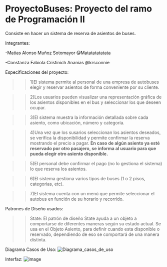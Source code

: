 # ProyectoBuses: Proyecto del ramo de Programación II
Consiste en hacer un sistema de reserva de asientos de buses.


Integrantes:

-Matias Alonso Muñoz Sotomayor @Matatatatatata

-Constanza Fabiola Cristinich Ananias @krsconnie

Especificaciones del proyecto:

>>1)El sistema permite al personal de una empresa de autobuses elegir y reservar
asientos de forma conveniente por su cliente.

>>2)Los usuarios pueden visualizar una representación gráfica de los asientos
disponibles en el bus y seleccionar los que deseen ocupar.

>>3)El sistema muestra la información detallada sobre cada asiento, como ubicación,
número y categoría.

>>4)Una vez que los susarios seleccionan los asientos deseados, se verifica la 
disponibilidad y permite confirmar la reserva mostrando el precio a pagar. 
**En caso de algún asiento ya esté reservado por otro pasajero, se informa al 
usuario para que pueda elegir otro asiento disponible.** 

>>5)El personal debe confirmar el pago (no lo gestiona el sistema) lo que reserva 
los asientos.

>>6)El sistema gestiona varios tipos de buses (1 o 2 pisos, categorias, etc).

>>7)El sistema cuenta con un menú que permite seleccionar el autobus en función
de su horario y recorrido.


Patrones de Diseño usados:
>>State: El patrón de diseño State ayuda a un objeto a comportarse de diferentes maneras según su estado actual.
Se usa en el Objeto Asiento, para definir cuando esta disponible o reservado, dependiendo de eso se comportará de una manera distinta.

Diagrama Casos de Uso:
![Diagrama_casos_de_uso](https://github.com/krsconnie/ProyectoBuses/assets/109244120/dc03fe0f-12b6-497d-85d9-1e02f29d12cd)


Interfaz:
![image](https://github.com/krsconnie/ProyectoBuses/assets/109244120/e10e9438-7151-462b-b016-9dd3b4723f09)

